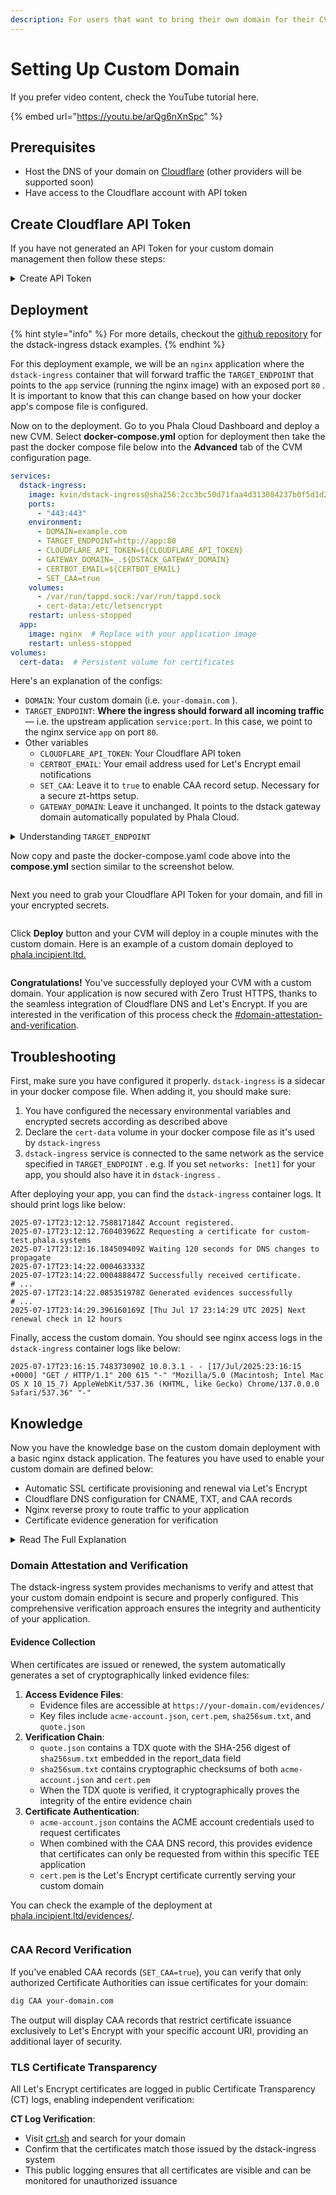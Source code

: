 ```yaml
---
description: For users that want to bring their own domain for their CVM.
---
```


# Setting Up Custom Domain

If you prefer video content, check the YouTube tutorial here.

{% embed url="https://youtu.be/arQg6nXnSpc" %}

## Prerequisites

* Host the DNS of your domain on [Cloudflare](https://dash.cloudflare.com/) (other providers will be supported soon)
* Have access to the Cloudflare account with API token

## Create Cloudflare API Token

If you have not generated an API Token for your custom domain management then follow these steps:

<details>

<summary>Create API Token</summary>

#### :one: **Go to your Cloudflare Dashboard**

In your dashboard, select the domain you'd like to use and find the option to **Get Your API Token**

<figure><img src="../../../.gitbook/assets/image (13).png" alt=""><figcaption></figcaption></figure>

#### :two: Create API Token

Select the **Create Token** button as shown below

<figure><img src="../../../.gitbook/assets/image (14).png" alt=""><figcaption></figcaption></figure>

#### :three: Select a Template

The next page will have several templates. Select the template to **Edit zone DNS** as shown below

<figure><img src="../../../.gitbook/assets/image (15).png" alt=""><figcaption></figcaption></figure>

#### :four: Finalize API Token Creation

Next select your domain in the **Zone Resources** section then click **Continue to summary** button as shown below

<figure><img src="../../../.gitbook/assets/image (17).png" alt=""><figcaption></figcaption></figure>

Congrats! You've now created your API Token to use for your environment variable.

</details>

## Deployment

{% hint style="info" %}
For more details, checkout the [github repository](https://github.com/Dstack-TEE/dstack-examples/blob/main/custom-domain/dstack-ingress/README.md) for the dstack-ingress dstack examples.
{% endhint %}

For this deployment example, we will be an `nginx` application where the `dstack-ingress` container that will forward traffic the `TARGET_ENDPOINT` that points to the `app` service (running the nginx image) with an exposed port `80` . It is important to know that this can change based on how your docker app's compose file is configured.

Now on to the deployment. Go to you Phala Cloud Dashboard and deploy a new CVM. Select **docker-compose.yml** option for deployment then take the past the docker compose file below into the **Advanced** tab of the CVM configuration page.

```yaml
services:
  dstack-ingress:
    image: kvin/dstack-ingress@sha256:2cc3bc50d71faa4d313084237b0f5d1d25963024f2484c7a6414aed075883cdd
    ports:
      - "443:443"
    environment:
      - DOMAIN=example.com
      - TARGET_ENDPOINT=http://app:80
      - CLOUDFLARE_API_TOKEN=${CLOUDFLARE_API_TOKEN}
      - GATEWAY_DOMAIN=_.${DSTACK_GATEWAY_DOMAIN}
      - CERTBOT_EMAIL=${CERTBOT_EMAIL}
      - SET_CAA=true
    volumes:
      - /var/run/tappd.sock:/var/run/tappd.sock
      - cert-data:/etc/letsencrypt
    restart: unless-stopped
  app:
    image: nginx  # Replace with your application image
    restart: unless-stopped
volumes:
  cert-data:  # Persistent volume for certificates
```

Here's an explanation of the configs:

* `DOMAIN`: Your custom domain (i.e. `your-domain.com` ).
* `TARGET_ENDPOINT`: **Where the ingress should forward all incoming traffic** — i.e. the upstream application `service:port`. In this case, we point to the nginx service `app` on port `80`.&#x20;
* Other variables
  * `CLOUDFLARE_API_TOKEN`: Your Cloudflare API token
  * `CERTBOT_EMAIL`: Your email address used for Let's Encrypt email notifications
  * `SET_CAA`: Leave it to `true` to enable CAA record setup. Necessary for a secure zt-https setup.
  * `GATEWAY_DOMAIN`: Leave it unchanged. It points to the dstack gateway domain automatically populated by Phala Cloud.

<details>

<summary>Understanding <code>TARGET_ENDPOINT</code></summary>

Why is `TARGET_ENDPOINT`  important?

*   **Tell the proxy where to send traffic**\
    When a request arrives at `https://your-custom-domain.com`, `dstack-ingress` decrypts TLS and then forwards the HTTP payload to exactly the URL in `TARGET_ENDPOINT`.

    ```
    https://your-custom-domain.com  →  dstack-ingress  →  http://app:80
    ```

- **Decouples host networking from container internals**\
  Your app can stay on port 80 (or 3000, or the exposed port of your app), and you never have to re-map host ports. The ingress simply forwards traffic to “app:80” over the Docker internal network.

In the following example, we will show a more complex configuration for an ElizaOS Deployment where the docker app has a Postgresql + pgvector container that serves as a DB for the ElizaOS `eliza` container. The `SERVER_PORT` is expected to be port `3000` in this example where the `dstack-ingress` will forward traffic through the `DOMAIN` environment variable.

```yaml
version: '3.8'
services:
  postgres:
    image: ankane/pgvector:latest
    environment:
        - POSTGRES_PASSWORD=postgres
        - POSTGRES_USER=postgres
        - POSTGRES_DB=eliza
        - PGDATA=/var/lib/postgresql/data/pgdata
    volumes:
        - postgres-data:/var/lib/postgresql/data
    ports:
        - "127.0.0.1:5432:5432"
    healthcheck:
        test: ["CMD-SHELL", "pg_isready -U ${POSTGRES_USER} -d ${POSTGRES_DB}"]
        interval: 5s
        timeout: 5s
        retries: 5
    restart: always
    networks:
      - eliza-network

  eliza:
    image: hashwarlock/elizaos:beta0
    command: sh -c "bun run start"
    volumes:
      - /var/run/tappd.sock:/var/run/tappd.sock
    environment:
      - OPENAI_API_KEY=${OPENAI_API_KEY}
      - ANTHROPIC_API_KEY=${ANTHROPIC_API_KEY}
      - SERVER_PORT=${SERVER_PORT}
      - POSTGRES_URL=postgres://postgres:postgres@postgres:5432/eliza
    depends_on:
      postgres:
        condition: service_healthy
    restart: always
    networks:
      - eliza-network

  dstack-ingress:
    image: kvin/dstack-ingress@sha256:2cc3bc50d71faa4d313084237b0f5d1d25963024f2484c7a6414aed075883cdd
    ports:
      - "443:443"
    environment:
      - DOMAIN=example.com
      - TARGET_ENDPOINT=http://eliza:3000
      - CLOUDFLARE_API_TOKEN=${CLOUDFLARE_API_TOKEN}
      - GATEWAY_DOMAIN=_.${DSTACK_GATEWAY_DOMAIN}
      - CERTBOT_EMAIL=${CERTBOT_EMAIL}
      - SET_CAA=true
    volumes:
      - /var/run/tappd.sock:/var/run/tappd.sock
      - cert-data:/etc/letsencrypt
    restart: unless-stopped
    networks:
      - eliza-network

networks:
  eliza-network:
    driver: bridge

volumes:
  postgres-data:
  cert-data:

```

</details>

Now copy and paste the docker-compose.yaml code above into the **compose.yml** section similar to the screenshot below.

<figure><img src="../../../.gitbook/assets/image.png" alt=""><figcaption></figcaption></figure>

Next you need to grab your Cloudflare API Token for your domain, and fill in your encrypted secrets.

<figure><img src="../../../.gitbook/assets/image (1).png" alt=""><figcaption></figcaption></figure>

Click **Deploy** button and your CVM will deploy in a couple minutes with the custom domain. Here is an example of a custom domain deployed to [phala.incipient.ltd.](https://phala.incipient.ltd)

<figure><img src="../../../.gitbook/assets/image (20).png" alt=""><figcaption></figcaption></figure>

**Congratulations!** You've successfully deployed your CVM with a custom domain. Your application is now secured with Zero Trust HTTPS, thanks to the seamless integration of Cloudflare DNS and Let's Encrypt. If you are interested in the verification of this process check the [#domain-attestation-and-verification](setting-up-custom-domain.md#domain-attestation-and-verification "mention").

## Troubleshooting

First, make sure you have configured it properly. `dstack-ingress`  is a sidecar in your docker compose file. When adding it, you should make sure:

1. You have configured the necessary environmental variables and encrypted secrets according as described above
2. Declare the `cert-data`  volume in your docker compose file as it's used by `dstack-ingress`
3. `dstack-ingress`  service is connected to the same network as the service specified in  `TARGET_ENDPOINT` . e.g. If you set `networks: [net1]`  for your app, you should also have it in `dstack-ingress` .

After deploying your app, you can find the `dstack-ingress`  container logs. It should print logs like below:

```
2025-07-17T23:12:12.758817184Z Account registered.
2025-07-17T23:12:12.760403962Z Requesting a certificate for custom-test.phala.systems
2025-07-17T23:12:16.184509409Z Waiting 120 seconds for DNS changes to propagate
2025-07-17T23:14:22.000463333Z 
2025-07-17T23:14:22.000488847Z Successfully received certificate.
# ...
2025-07-17T23:14:22.085351978Z Generated evidences successfully
# ...
2025-07-17T23:14:29.396160169Z [Thu Jul 17 23:14:29 UTC 2025] Next renewal check in 12 hours
```

Finally, access the custom domain. You should see nginx access logs in the `dstack-ingress`  container logs like below:

```
2025-07-17T23:16:15.748373090Z 10.0.3.1 - - [17/Jul/2025:23:16:15 +0000] "GET / HTTP/1.1" 200 615 "-" "Mozilla/5.0 (Macintosh; Intel Mac OS X 10_15_7) AppleWebKit/537.36 (KHTML, like Gecko) Chrome/137.0.0.0 Safari/537.36" "-"
```

## Knowledge

Now you have the knowledge base on the custom domain deployment with a basic nginx dstack application. The features you have used to enable your custom domain are defined below:

* Automatic SSL certificate provisioning and renewal via Let's Encrypt
* Cloudflare DNS configuration for CNAME, TXT, and CAA records
* Nginx reverse proxy to route traffic to your application
* Certificate evidence generation for verification

<details>

<summary>Read The Full Explanation</summary>

The dstack-ingress system provides a seamless way to set up custom domains for dstack applications with automatic SSL certificate management. Here's how it works:

1. **Initial Setup**:
   * When first deployed, the container automatically obtains SSL certificates from Let's Encrypt using DNS validation
   * It configures Cloudflare DNS by creating necessary CNAME, TXT, and optional CAA records
   * Nginx is configured to use the obtained certificates and proxy requests to your application
2. **DNS Configuration**:
   * A CNAME record is created to point your custom domain to the dstack gateway domain
   * A TXT record is added with application identification information to help dstack-gateway to route traffic to your application
   * If enabled, CAA records are set to restrict which Certificate Authorities can issue certificates for your domain
3. **Certificate Management**:
   * Select the **Create Token** button as shown below
   * SSL certificates are automatically obtained during initial setup
   * A scheduled task runs twice daily to check for certificate renewal
   * When certificates are renewed, Nginx is automatically reloaded to use the new certificates
4. **Evidence Generation**:
   * The system generates evidence files for verification purposes
   * These include the ACME account information and certificate data
   * Evidence files are accessible through a dedicated endpoint

</details>

### Domain Attestation and Verification

The dstack-ingress system provides mechanisms to verify and attest that your custom domain endpoint is secure and properly configured. This comprehensive verification approach ensures the integrity and authenticity of your application.

#### Evidence Collection

When certificates are issued or renewed, the system automatically generates a set of cryptographically linked evidence files:

1. **Access Evidence Files**:
   * Evidence files are accessible at `https://your-domain.com/evidences/`
   * Key files include `acme-account.json`, `cert.pem`, `sha256sum.txt`, and `quote.json`
2. **Verification Chain**:
   * `quote.json` contains a TDX quote with the SHA-256 digest of `sha256sum.txt` embedded in the report\_data field
   * `sha256sum.txt` contains cryptographic checksums of both `acme-account.json` and `cert.pem`
   * When the TDX quote is verified, it cryptographically proves the integrity of the entire evidence chain
3. **Certificate Authentication**:
   * `acme-account.json` contains the ACME account credentials used to request certificates
   * When combined with the CAA DNS record, this provides evidence that certificates can only be requested from within this specific TEE application
   * `cert.pem` is the Let's Encrypt certificate currently serving your custom domain

You can check the example of the deployment at [phala.incipient.ltd/evidences/](https://phala.incipient.ltd/evidences/).

<figure><img src="../../../.gitbook/assets/image (21).png" alt=""><figcaption></figcaption></figure>

### CAA Record Verification

If you've enabled CAA records (`SET_CAA=true`), you can verify that only authorized Certificate Authorities can issue certificates for your domain:

```bash
dig CAA your-domain.com
```

The output will display CAA records that restrict certificate issuance exclusively to Let's Encrypt with your specific account URI, providing an additional layer of security.

### TLS Certificate Transparency

All Let's Encrypt certificates are logged in public Certificate Transparency (CT) logs, enabling independent verification:

**CT Log Verification**:

* Visit [crt.sh](https://crt.sh/) and search for your domain
* Confirm that the certificates match those issued by the dstack-ingress system
* This public logging ensures that all certificates are visible and can be monitored for unauthorized issuance
